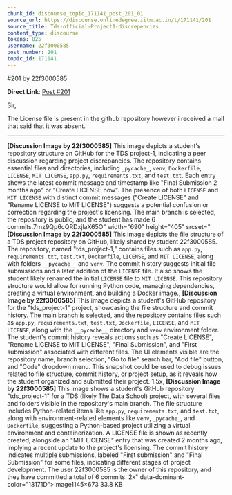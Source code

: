 ```yaml
---
chunk_id: discourse_topic_171141_post_201_01
source_url: https://discourse.onlinedegree.iitm.ac.in/t/171141/201
source_title: Tds-official-Project1-discrepencies
content_type: discourse
tokens: 825
username: 22f3000585
post_number: 201
topic_id: 171141
---
```


 #201 by 22f3000585

**Direct Link**: [Post #201](https://discourse.onlinedegree.iitm.ac.in/t/171141/201)

Sir,

The License file is present in the github repository however i received a mail that said that it was absent.

---

**[Discussion Image by 22f3000585]** This image depicts a student's repository structure on GitHub for the TDS project-1, indicating a peer discussion regarding project discrepancies. The repository contains essential files and directories, including `_pycache_`, `venv`, `Dockerfile`, `LICENSE`, `MIT LICENSE`, `app.py`, `requirements.txt`, and `test.txt`. Each entry shows the latest commit message and timestamp like "Final Submission 2 months ago" or "Create LICENSE now". The presence of both `LICENSE` and `MIT LICENSE` with distinct commit messages ("Create LICENSE" and "Rename LICENSE to MIT LICENSE") suggests a potential confusion or correction regarding the project's licensing. The main branch is selected, the repository is public, and the student has made 6 commits.7rnz9Qp6cQRDxjlaX65O" width="690" height="405" srcset="**[Discussion Image by 22f3000585]** This image depicts the file structure of a TDS project repository on GitHub, likely shared by student 22f3000585. The repository, named "tds_project-1," contains files such as `app.py`, `requirements.txt`, `test.txt`, `Dockerfile`, `LICENSE`, and `MIT LICENSE`, along with folders `__pycache__` and `venv`. The commit history suggests initial file submissions and a later addition of the `LICENSE` file. It also shows the student likely renamed the initial `LICENSE` file to `MIT LICENSE`. This repository structure would allow for running Python code, managing dependencies, creating a virtual environment, and building a Docker image., **[Discussion Image by 22f3000585]** This image depicts a student's GitHub repository for the "tds_project-1" project, showcasing the file structure and commit history. The main branch is selected, and the repository contains files such as `app.py`, `requirements.txt`, `test.txt`, `Dockerfile`, `LICENSE`, and `MIT LICENSE`, along with the `__pycache__` directory and `venv` environment folder. The student's commit history reveals actions such as "Create LICENSE", "Rename LICENSE to MIT LICENSE", "Final Submission", and "First submission" associated with different files. The UI elements visible are the repository name, branch selection, "Go to file" search bar, "Add file" button, and "Code" dropdown menu. This snapshot could be used to debug issues related to file structure, commit history, or project setup, as it reveals how the student organized and submitted their project. 1.5x, **[Discussion Image by 22f3000585]** This image shows a student's GitHub repository "tds_project-1" for a TDS (likely The Data School) project, with several files and folders visible in the repository's main branch. The file structure includes Python-related items like `app.py`, `requirements.txt`, and `test.txt`, along with environment-related elements like `venv`, `_pycache_`, and `Dockerfile`, suggesting a Python-based project utilizing a virtual environment and containerization. A LICENSE file is shown as recently created, alongside an "MIT LICENSE" entry that was created 2 months ago, implying a recent update to the project's licensing. The commit history indicates multiple submissions, labeled "First submission" and "Final Submission" for some files, indicating different stages of project development. The user 22f3000585 is the owner of this repository, and they have committed a total of 6 commits. 2x" data-dominant-color="13171D">image1145×673 33.8 KB
